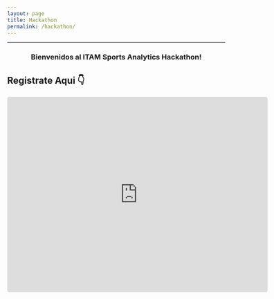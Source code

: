 ```yaml
---
layout: page
title: Hackathon
permalink: /hackathon/
---
```

<hr>
<div style="text-align: center;">
 <h3>Bienvenidos al ITAM Sports Analytics Hackathon!</h3>
</div>

## Registrate Aqui 👇

<iframe
  src="https://lu.ma/embed/event/evt-YhP9r49fC1Tx75t/simple"
  width="600"
  height="450"
  frameborder="0"
  style="border: 1px solid #bfcbda88; border-radius: 4px;"
  allowfullscreen=""
  aria-hidden="false"
  tabindex="0"
></iframe>
